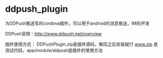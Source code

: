 # ddpush_plugin
为DDPush推送写的cordova插件，可以用于android的消息推送，IM的开发

DDPush官网：http://www.ddpush.net/overview

插件使用方式：
DDPushPlugin.zip是插件源码，解压之后安装就行
www.zip 是测试代码，app/module/ddpush是插件的使用方法
